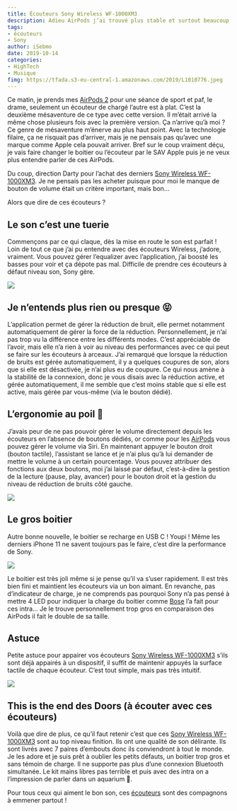 ```yaml
---
title: Écouteurs Sony Wireless WF-1000XM3
description: Adieu AirPods j’ai trouvé plus stable et surtout beaucoup mieux niveau son, je vous présente les Sony Wireless WF-1000XM3.
tags: 
- écouteurs
- Sony
author: iSebmo
date: 2019-10-14
categories: 
- HighTech
- Musique
fimg: https://tfada.s3-eu-central-1.amazonaws.com/2019/L1010776.jpeg
---
```


Ce matin, je prends mes [AirPods 2](https://amzn.to/2n6UlO7) pour une séance de sport et paf, le drame, seulement un écouteur de chargé l’autre est à plat. C’est la deuxième mésaventure de ce type avec cette version. Il m’était arrivé la même chose plusieurs fois avec la première version. 
Ça n’arrive qu’à moi ? Ce genre de mésaventure m’énerve au plus haut point. Avec la technologie filaire, ça ne risquait pas d’arriver, mais je ne pensais pas qu’avec une marque comme Apple cela pouvait arriver. 
Bref sur le coup vraiment déçu, je vais faire changer le boitier ou l’écouteur par le SAV Apple puis je ne veux plus entendre parler de ces AirPods. 

Du coup, direction Darty pour l’achat des derniers [Sony Wireless WF-1000XM3](https://amzn.to/2n6ZHJf). Je ne pensais pas les acheter puisque pour moi le manque de bouton de volume était un critère important, mais bon…

Alors que dire de ces écouteurs ?

## Le son c’est une tuerie
Commençons par ce qui claque, dès la mise en route le son est parfait ! Loin de tout ce que j’ai pu entendre avec des écouteurs Wireless, j’adore, vraiment. Vous pouvez gérer l’equalizer avec l’application, j’ai boosté les basses pour voir et ça dépote pas mal. Difficile de prendre ces écouteurs à défaut niveau son, Sony gère. 

![](https://tfada.s3-eu-central-1.amazonaws.com/2019/L1010778.jpeg)

## Je n’entends plus rien ou presque 😝
L’application permet de gérer la réduction de bruit, elle permet notamment automatiquement de gérer la force de la réduction. Personnellement, je n’ai pas trop vu la différence entre les différents modes. 
C’est appréciable de l’avoir, mais elle n’a rien à voir au niveau des performances avec ce qui peut se faire sur les écouteurs à arceaux. 
J’ai remarqué que lorsque la réduction de bruits est gérée automatiquement, il y a quelques coupures de son, alors que si elle est désactivée, je n’ai plus eu de coupure.
Ce qui nous amène à la stabilité de la connexion, donc je vous disais avec la réduction active, et gérée automatiquement, il me semble que c’est moins stable que si elle est active, mais gérée par vous-même (via le bouton dédié). 

## L’ergonomie au poil 🧔
J’avais peur de ne pas pouvoir gérer le volume directement depuis les écouteurs en l’absence de boutons dédiés, or comme pour les [AirPods](https://amzn.to/2n6UlO7) vous pouvez gérer le volume via Siri. En maintenant appuyer le bouton droit (bouton tactile), l’assistant se lance et je n’ai plus qu’à lui demander de mettre le volume à  un certain pourcentage. 
Vous pouvez attribuer des fonctions aux deux boutons, moi j’ai laissé par défaut, c’est-à-dire la gestion de la lecture (pause, play, avancer) pour le bouton droit et la gestion du niveau de réduction de bruits côté gauche. 

![](https://tfada.s3-eu-central-1.amazonaws.com/2019/L1010773.jpeg)

## Le gros boitier
Autre bonne nouvelle, le boitier se recharge en USB C ! Youpi ! Même les derniers iPhone 11 ne savent toujours pas le faire, c’est dire la performance de Sony. 

![](https://tfada.s3-eu-central-1.amazonaws.com/2019/L1010777.jpeg)

Le boitier est très joli même si je pense qu’il va s’user rapidement. Il est très bien fini et maintient les écouteurs via un bon aimant. 
En revanche, pas d’indicateur de charge, je ne comprends pas pourquoi Sony n’a pas pensé à mettre 4 LED pour indiquer la charge du boitier comme [Bose](https://amzn.to/2oC9GXy) l’a fait pour ces intra…
Je le trouve personnellement trop gros en comparaison des AirPods il fait le double de sa taille. 

## Astuce
Petite astuce pour appairer vos écouteurs [Sony Wireless WF-1000XM3](https://amzn.to/2n6ZHJf) s’ils sont déjà appairés à un dispositif, il suffit de maintenir appuyés la surface tactile de chaque écouteur. C’est tout simple, mais pas très intuitif. 

![](https://tfada.s3-eu-central-1.amazonaws.com/2019/L1010774.jpeg)

## This is the end des Doors (à écouter avec ces écouteurs)
Voilà que dire de plus, ce qu’il faut retenir c’est que ces [Sony Wireless WF-1000XM3](https://amzn.to/2n6ZHJf) sont au top niveau finition. Ils ont une qualité de son délirante. Ils sont livrés avec 7 paires d’embouts donc ils conviendront à tout le monde. 
Je les adore et je suis prêt à oublier les petits défauts, un boitier trop gros et sans témoin de charge. Il ne supporte pas plus d’une connexion Bluetooth simultanée. Le kit mains libres pas terrible et puis avec des intra on a l’impression de parler dans un aquarium 🐠.

Pour tous ceux qui aiment le bon son, ces [écouteurs](https://amzn.to/2n6ZHJf) sont des compagnons à emmener partout !